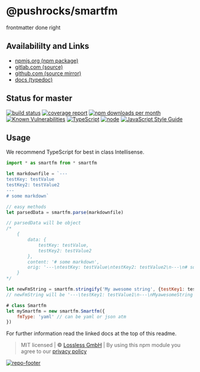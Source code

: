 # @pushrocks/smartfm
frontmatter done right

## Availabililty and Links
* [npmjs.org (npm package)](https://www.npmjs.com/package/@pushrocks/smartfm)
* [gitlab.com (source)](https://gitlab.com/pushrocks/smartfm)
* [github.com (source mirror)](https://github.com/pushrocks/smartfm)
* [docs (typedoc)](https://pushrocks.gitlab.io/smartfm/)

## Status for master
[![build status](https://gitlab.com/pushrocks/smartfm/badges/master/build.svg)](https://gitlab.com/pushrocks/smartfm/commits/master)
[![coverage report](https://gitlab.com/pushrocks/smartfm/badges/master/coverage.svg)](https://gitlab.com/pushrocks/smartfm/commits/master)
[![npm downloads per month](https://img.shields.io/npm/dm/@pushrocks/smartfm.svg)](https://www.npmjs.com/package/@pushrocks/smartfm)
[![Known Vulnerabilities](https://snyk.io/test/npm/@pushrocks/smartfm/badge.svg)](https://snyk.io/test/npm/@pushrocks/smartfm)
[![TypeScript](https://img.shields.io/badge/TypeScript->=%203.x-blue.svg)](https://nodejs.org/dist/latest-v10.x/docs/api/)
[![node](https://img.shields.io/badge/node->=%2010.x.x-blue.svg)](https://nodejs.org/dist/latest-v10.x/docs/api/)
[![JavaScript Style Guide](https://img.shields.io/badge/code%20style-prettier-ff69b4.svg)](https://prettier.io/)

## Usage

We recommend TypeScript for best in class Intellisense.

```javascript
import * as smartfm from * smartfm

let markdownfile = `---
testKey: testValue
testKey2: testValue2
---
# some markdown`

// easy methods
let parsedData = smartfm.parse(markdownfile)

// parsedData will be object
/*
    {
        data: {
            testKey: testValue,
            testKey2: testValue2
        },
        content: '# some markdown',
        orig: '---\ntestKey: testValue\ntestKey2: testValue2\n---\n# some markdown'
    }
*/

let newFmString = smartfm.stringify('My awesome string', {testKey1: testValue1})
// newFmString will be '---\testKey1: testValue1\n---\nMyawesomeString'

# class Smartfm
let mySmartfm = new smartfm.Smartfm({
    fmType: 'yaml' // can be yaml or json atm
})
```

For further information read the linked docs at the top of this readme.

> MIT licensed | **&copy;** [Lossless GmbH](https://lossless.gmbh)
| By using this npm module you agree to our [privacy policy](https://lossless.gmbH/privacy)

[![repo-footer](https://lossless.gitlab.io/publicrelations/repofooter.svg)](https://maintainedby.lossless.com)
